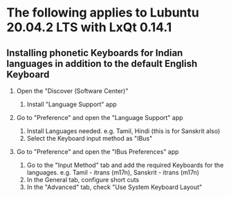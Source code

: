 # The following applies to Lubuntu 20.04.2 LTS with LxQt 0.14.1
## Installing phonetic Keyboards for Indian languages in addition to the default English Keyboard

1. Open the "Discover (Software Center)"
    1. Install "Language Support" app

1. Go to "Preference" and open the "Language Support" app
    1. Install Languages needed. e.g. Tamil, Hindi (this is for Sanskrit also)
    1. Select the Keyboard input method as "IBus"

1. Go to "Preference" and open the "IBus Preferences" app
    1.  Go to the "Input Method" tab and add the required Keyboards for the languages. e.g. Tamil - itrans (m17n), Sanskrit - itrans (m17n)
    1.  In the General tab, configure short cuts
    1.  In the "Advanced" tab, check "Use System Keyboard Layout"
